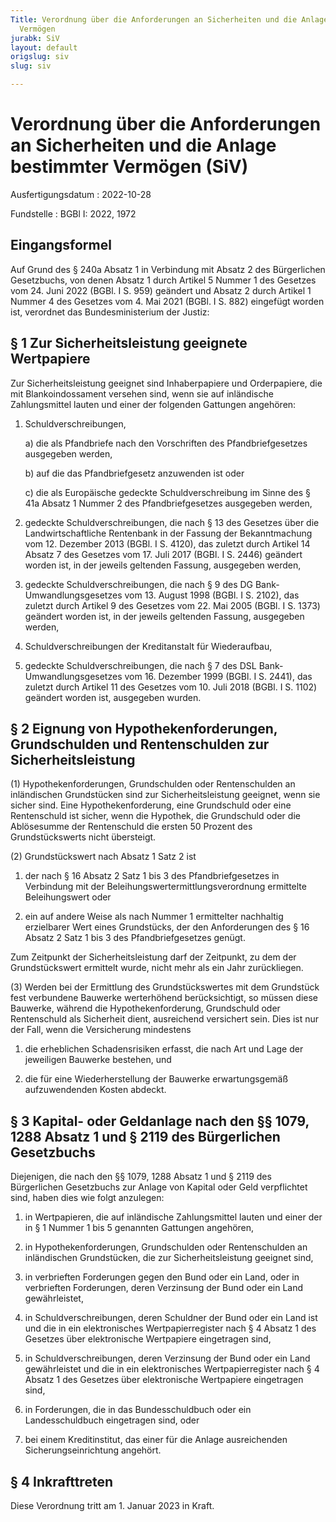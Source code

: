 ```yaml
---
Title: Verordnung über die Anforderungen an Sicherheiten und die Anlage bestimmter
  Vermögen
jurabk: SiV
layout: default
origslug: siv
slug: siv

---
```


# Verordnung über die Anforderungen an Sicherheiten und die Anlage bestimmter Vermögen (SiV)

Ausfertigungsdatum
:   2022-10-28

Fundstelle
:   BGBl I: 2022, 1972


## Eingangsformel

Auf Grund des § 240a Absatz 1 in Verbindung mit Absatz 2 des
Bürgerlichen Gesetzbuchs, von denen Absatz 1 durch Artikel 5 Nummer 1
des Gesetzes vom 24. Juni 2022 (BGBl. I S. 959) geändert und Absatz 2
durch Artikel 1 Nummer 4 des Gesetzes vom 4. Mai 2021 (BGBl. I S. 882)
eingefügt worden ist, verordnet das Bundesministerium der Justiz:


## § 1 Zur Sicherheitsleistung geeignete Wertpapiere

Zur Sicherheitsleistung geeignet sind Inhaberpapiere und Orderpapiere,
die mit Blankoindossament versehen sind, wenn sie auf inländische
Zahlungsmittel lauten und einer der folgenden Gattungen angehören:

1.  Schuldverschreibungen,

    a)  die als Pfandbriefe nach den Vorschriften des Pfandbriefgesetzes
        ausgegeben werden,


    b)  auf die das Pfandbriefgesetz anzuwenden ist oder


    c)  die als Europäische gedeckte Schuldverschreibung im Sinne des § 41a
        Absatz 1 Nummer 2 des Pfandbriefgesetzes ausgegeben werden,





2.  gedeckte Schuldverschreibungen, die nach § 13 des Gesetzes über die
    Landwirtschaftliche Rentenbank in der Fassung der Bekanntmachung vom
    12\. Dezember 2013 (BGBl. I S. 4120), das zuletzt durch Artikel 14
    Absatz 7 des Gesetzes vom 17. Juli 2017 (BGBl. I S. 2446) geändert
    worden ist, in der jeweils geltenden Fassung, ausgegeben werden,


3.  gedeckte Schuldverschreibungen, die nach § 9 des DG Bank-
    Umwandlungsgesetzes vom 13. August 1998 (BGBl. I S. 2102), das zuletzt
    durch Artikel 9 des Gesetzes vom 22. Mai 2005 (BGBl. I S. 1373)
    geändert worden ist, in der jeweils geltenden Fassung, ausgegeben
    werden,


4.  Schuldverschreibungen der Kreditanstalt für Wiederaufbau,


5.  gedeckte Schuldverschreibungen, die nach § 7 des DSL Bank-
    Umwandlungsgesetzes vom 16. Dezember 1999 (BGBl. I S. 2441), das
    zuletzt durch Artikel 11 des Gesetzes vom 10. Juli 2018 (BGBl. I S.
    1102) geändert worden ist, ausgegeben wurden.





## § 2 Eignung von Hypothekenforderungen, Grundschulden und Rentenschulden zur Sicherheitsleistung

(1) Hypothekenforderungen, Grundschulden oder Rentenschulden an
inländischen Grundstücken sind zur Sicherheitsleistung geeignet, wenn
sie sicher sind. Eine Hypothekenforderung, eine Grundschuld oder eine
Rentenschuld ist sicher, wenn die Hypothek, die Grundschuld oder die
Ablösesumme der Rentenschuld die ersten 50 Prozent des
Grundstückswerts nicht übersteigt.

(2) Grundstückswert nach Absatz 1 Satz 2 ist

1.  der nach § 16 Absatz 2 Satz 1 bis 3 des Pfandbriefgesetzes in
    Verbindung mit der Beleihungswertermittlungsverordnung ermittelte
    Beleihungswert oder


2.  ein auf andere Weise als nach Nummer 1 ermittelter nachhaltig
    erzielbarer Wert eines Grundstücks, der den Anforderungen des § 16
    Absatz 2 Satz 1 bis 3 des Pfandbriefgesetzes genügt.



Zum Zeitpunkt der Sicherheitsleistung darf der Zeitpunkt, zu dem der
Grundstückswert ermittelt wurde, nicht mehr als ein Jahr zurückliegen.

(3) Werden bei der Ermittlung des Grundstückswertes mit dem Grundstück
fest verbundene Bauwerke werterhöhend berücksichtigt, so müssen diese
Bauwerke, während die Hypothekenforderung, Grundschuld oder
Rentenschuld als Sicherheit dient, ausreichend versichert sein. Dies
ist nur der Fall, wenn die Versicherung mindestens

1.  die erheblichen Schadensrisiken erfasst, die nach Art und Lage der
    jeweiligen Bauwerke bestehen, und


2.  die für eine Wiederherstellung der Bauwerke erwartungsgemäß
    aufzuwendenden Kosten abdeckt.





## § 3 Kapital- oder Geldanlage nach den §§ 1079, 1288 Absatz 1 und § 2119 des Bürgerlichen Gesetzbuchs

Diejenigen, die nach den §§ 1079, 1288 Absatz 1 und § 2119 des
Bürgerlichen Gesetzbuchs zur Anlage von Kapital oder Geld verpflichtet
sind, haben dies wie folgt anzulegen:

1.  in Wertpapieren, die auf inländische Zahlungsmittel lauten und einer
    der in § 1 Nummer 1 bis 5 genannten Gattungen angehören,


2.  in Hypothekenforderungen, Grundschulden oder Rentenschulden an
    inländischen Grundstücken, die zur Sicherheitsleistung geeignet sind,


3.  in verbrieften Forderungen gegen den Bund oder ein Land, oder in
    verbrieften Forderungen, deren Verzinsung der Bund oder ein Land
    gewährleistet,


4.  in Schuldverschreibungen, deren Schuldner der Bund oder ein Land ist
    und die in ein elektronisches Wertpapierregister nach § 4 Absatz 1 des
    Gesetzes über elektronische Wertpapiere eingetragen sind,


5.  in Schuldverschreibungen, deren Verzinsung der Bund oder ein Land
    gewährleistet und die in ein elektronisches Wertpapierregister nach §
    4 Absatz 1 des Gesetzes über elektronische Wertpapiere eingetragen
    sind,


6.  in Forderungen, die in das Bundesschuldbuch oder ein Landesschuldbuch
    eingetragen sind, oder


7.  bei einem Kreditinstitut, das einer für die Anlage ausreichenden
    Sicherungseinrichtung angehört.





## § 4 Inkrafttreten

Diese Verordnung tritt am 1. Januar 2023 in Kraft.

